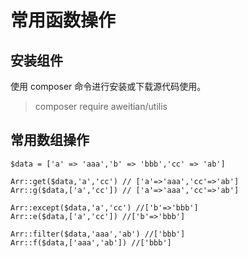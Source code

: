 # 常用函数操作
## 安装组件
使用 composer 命令进行安装或下载源代码使用。
> composer require aweitian/utilis
>


## 常用数组操作
```angular2html
$data = ['a' => 'aaa','b' => 'bbb','cc' => 'ab']
```

```angular2html
Arr::get($data,'a','cc') // ['a'=>'aaa','cc'=>'ab']
Arr::g($data,['a','cc']) // ['a'=>'aaa','cc'=>'ab']
```

```angular2html
Arr::except($data,'a','cc') //['b'=>'bbb']
Arr::e($data,['a','cc']) //['b'=>'bbb']
```


```angular2html
Arr::filter($data,'aaa','ab') //['bbb']
Arr::f($data,['aaa','ab']) //['bbb']
```